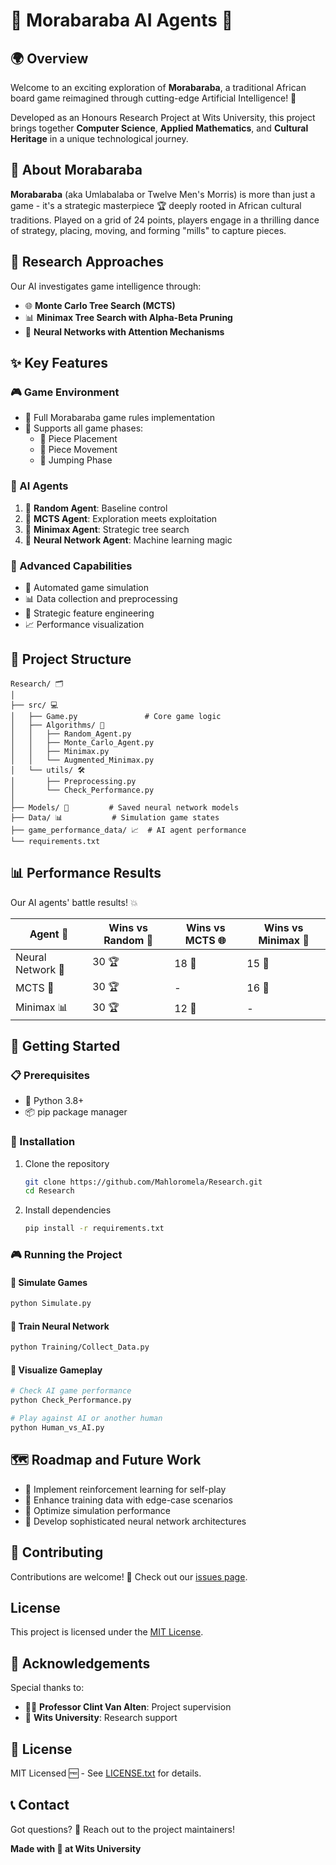 # 🎲 Morabaraba AI Agents 🤖

## 🌍 Overview

Welcome to an exciting exploration of **Morabaraba**, a traditional African board game reimagined through cutting-edge Artificial Intelligence! 🚀

Developed as an Honours Research Project at Wits University, this project brings together **Computer Science**, **Applied Mathematics**, and **Cultural Heritage** in a unique technological journey.

## 🎯 About Morabaraba

**Morabaraba** (aka Umlabalaba or Twelve Men's Morris) is more than just a game - it's a strategic masterpiece 🏆 deeply rooted in African cultural traditions. Played on a grid of 24 points, players engage in a thrilling dance of strategy, placing, moving, and forming "mills" to capture pieces.

## 🧠 Research Approaches

Our AI investigates game intelligence through:

- 🌐 **Monte Carlo Tree Search (MCTS)**
- 📊 **Minimax Tree Search with Alpha-Beta Pruning**
- 🤖 **Neural Networks with Attention Mechanisms**

## ✨ Key Features

### 🎮 Game Environment
- 🏁 Full Morabaraba game rules implementation
- 🔄 Supports all game phases:
    - 🥇 Piece Placement
    - 🚶 Piece Movement
    - 🦘 Jumping Phase

### 🤹 AI Agents
1. 🎲 **Random Agent**: Baseline control
2. 🌳 **MCTS Agent**: Exploration meets exploitation
3. 🧩 **Minimax Agent**: Strategic tree search
4. 🧠 **Neural Network Agent**: Machine learning magic

### 🔬 Advanced Capabilities
- 🤖 Automated game simulation
- 📊 Data collection and preprocessing
- 🎯 Strategic feature engineering
- 📈 Performance visualization

## 📂 Project Structure

```
Research/ 🗂️
│
├── src/ 💻
│   ├── Game.py               # Core game logic
│   ├── Algorithms/ 🧮
│   │   ├── Random_Agent.py
│   │   ├── Monte_Carlo_Agent.py
│   │   ├── Minimax.py
│   │   └── Augmented_Minimax.py
│   └── utils/ 🛠️
│       ├── Preprocessing.py
│       └── Check_Performance.py
│
├── Models/ 🤖         # Saved neural network models
├── Data/ 📊           # Simulation game states
├── game_performance_data/ 📈  # AI agent performance
└── requirements.txt
```

## 📊 Performance Results

Our AI agents' battle results! 💥

| Agent 🤖          | Wins vs Random 🎲 | Wins vs MCTS 🌐 | Wins vs Minimax 🧩 |
|------------------|------------------|----------------|-------------------|
| Neural Network 🧠 | 30 🏆            | 18 🥈           | 15 🥉              |
| MCTS 🌳           | 30 🏆            | -              | 16 🥈              |
| Minimax 📊        | 30 🏆            | 12 🥉           | -                 |

## 🚀 Getting Started

### 📋 Prerequisites
- 🐍 Python 3.8+
- 📦 pip package manager

### 🔧 Installation
1. Clone the repository
   ```bash
   git clone https://github.com/Mahloromela/Research.git
   cd Research
   ```

2. Install dependencies
   ```bash
   pip install -r requirements.txt
   ```

### 🎮 Running the Project

#### 🎲 Simulate Games
```bash
python Simulate.py
```

#### 🧠 Train Neural Network
```bash
python Training/Collect_Data.py
```

#### 👀 Visualize Gameplay
```bash
# Check AI game performance
python Check_Performance.py

# Play against AI or another human
python Human_vs_AI.py
```

## 🗺️ Roadmap and Future Work

- 🔄 Implement reinforcement learning for self-play
- 🧩 Enhance training data with edge-case scenarios
- 🚀 Optimize simulation performance
- 🤖 Develop sophisticated neural network architectures

## 🤝 Contributing

Contributions are welcome! 🌟 Check out our [issues page](https://github.com/Mahloromela/Research/issues).

## License
This project is licensed under the [MIT License](LICENSE.txt).
## 🙏 Acknowledgements
Special thanks to:
- 👨‍🏫 **Professor Clint Van Alten**: Project supervision
- 🏫 **Wits University**: Research support

## 📜 License

MIT Licensed 🆓 - See [LICENSE.txt](LICENSE.txt) for details.

## 📞 Contact

Got questions? 🤔 Reach out to the project maintainers!

**Made with 🧠 at Wits University**
